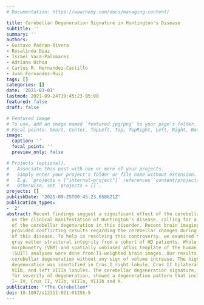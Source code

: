 ```yaml
---
# Documentation: https://wowchemy.com/docs/managing-content/

title: Cerebellar Degeneration Signature in Huntington's Disease
subtitle: ''
summary: ''
authors:
- Gustavo Padron-Rivera
- Rosalinda Diaz
- Israel Vaca-Palomares
- Adriana Ochoa
- Carlos R. Hernandez-Castillo
- Juan Fernandez-Ruiz
tags: []
categories: []
date: '2021-03-01'
lastmod: 2021-09-24T19:45:23-05:00
featured: false
draft: false

# Featured image
# To use, add an image named `featured.jpg/png` to your page's folder.
# Focal points: Smart, Center, TopLeft, Top, TopRight, Left, Right, BottomLeft, Bottom, BottomRight.
image:
  caption: ''
  focal_point: ''
  preview_only: false

# Projects (optional).
#   Associate this post with one or more of your projects.
#   Simply enter your project's folder or file name without extension.
#   E.g. `projects = ["internal-project"]` references `content/project/deep-learning/index.md`.
#   Otherwise, set `projects = []`.
projects: []
publishDate: '2021-09-25T00:45:23.658621Z'
publication_types:
- '2'
abstract: Recent findings suggest a significant effect of the cerebellar circuit deterioration
  on the clinical manifestation of Huntington's disease, calling for a better understanding
  of the cerebellar degeneration in this disorder. Recent brain imaging analyses have
  provided conflicting results regarding the cerebellar changes during the progression
  of this disease. To help in resolving this controversy, we examined the cerebellar
  gray matter structural integrity from a cohort of HD patients. Whole brain voxel-based
  morphometry (VBM) and spatially unbiased atlas template of the human cerebellum
  (SUIT) analyses were done from T1-weighted brain images. Our results showed a significant
  cerebellar degeneration without any sign of volume increase. The highest cerebellar
  degeneration was identified in Crus I right lobule, Crus II bilaterally, and left
  VIIb, and left VIIIa lobules. The cerebellar degeneration signature, which controls
  for severity of degeneration, showed a degeneration pattern that included regions
  I– IV, Crus II, VIIb, VIIIa, VIIIb and X.
publication: '*The Cerebellum*'
doi: 10.1007/s12311-021-01256-5
---
```

